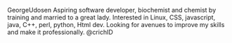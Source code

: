 GeorgeUdosen
Aspiring software developer, biochemist and chemist by training and married to a great lady. 
Interested in Linux, CSS, javascript, java, C++, perl, python, 
Html dev. 
Looking for avenues to improve my skills and make it professionally. @crichID 
